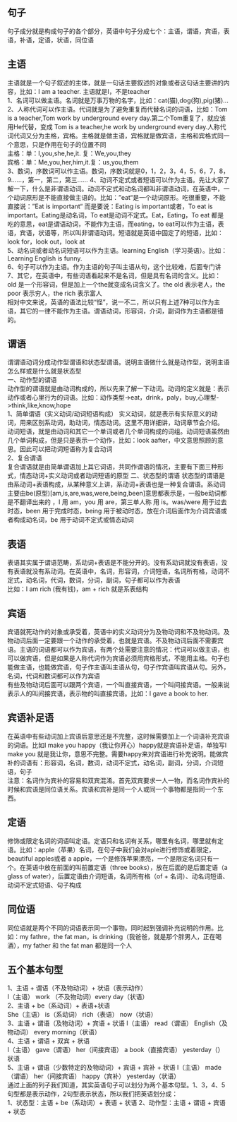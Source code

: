 ## 句子
句子成分就是构成句子的各个部分，英语中句子分成七个：主语，谓语，宾语，表语，补语，定语，状语，同位语
## 主语
主语就是一个句子叙述的主体，就是一句话主要叙述的对象或者这句话主要讲的内容，比如：I am a teacher. 主语就是I，不是teacher  
1、名词可以做主语。名词就是万事万物的名字，比如：cat(猫),dog(狗),pig(猪)...  
2、人称代词可以作主语。代词就是为了避免重复而代替名词的词语，比如：Tom is a teacher,Tom work by underground every day.第二个Tom重复了，就应该用He代替，变成 Tom is a teacher,he work by underground every  day.人称代词代词又分为主格，宾格。主格就是做主语，宾格就是做宾语，主格和宾格式同一个意思，只是作用在句子的位置不同  
主格：单：I,you,she,he,it. 复：We,you,they  
宾格：单：Me,you,her,him,it.复：us,you,them  
3、数词，序数词可以作主语。数词，序数词就是0，1，2，3，4，5，6，7，8，9……，第一，第二，第三……
4、动词不定式或者短语可以作为主语。先让大家了解一下，什么是非谓语动词。动词不定式和动名词都叫非谓语动词，在英语中，一个动词原形是不能直接做主语的。比如：”eat“是一个动词原形。吃很重要，不能直接说：”Eat is important“ 而是要说：Eating is important或者，To eat is important。Eating是动名词，To eat是动词不定式。Eat，Eating，To eat 都是吃的意思，eat是谓语动词，不能作为主语，而eating，to eat可以作为主语，表语，宾语，状语等，所以叫非谓语动词。短语就是英语中固定了的短语，比如：look for，look out，look at  
5、动名词或者动名词短语可以作为主语。learning English（学习英语）。比如：Learning English is funny.  
6、句子可以作为主语。作为主语的句子叫主语从句，这个比较难，后面专门讲  
7、其它，在英语中，有些词语看起来不是名词，但是具有名词的含义。比如：old 是一个形容词，但是加上一个the就变成名词含义了。the old 表示老人，the poor 表示穷人，the rich 表示富人  
相对中文来说，英语的语法比较“怪”，说一不二，所以只有上述7种可以作为主语，其它的一律不能作为主语。谓语动词，形容词，介词，副词作为主语都是错的。
## 谓语
谓谓语动词分成动作型谓语和状态型谓语。说明主语做什么就是动作型，说明主语怎么样或是什么就是状态型  
一、动作型的谓语  
动作型的谓语就是由动词构成的，所以先来了解一下动词。动词的定义就是：表示动作或者心里行为的词语。比如：动作类型->eat，drink，paly，buy,心理型->think,like,know,hope  
1、简单谓语（实义动词/动词短语构成）
实义动词，就是表示有实际意义的动词，用来区别系动词，助动词，情态动词。这里不用详细讲，动词章节会介绍。
动词短语，就是由动词和其它一个单词或者几个单词构成的词组。动词短语虽然由几个单词构成，但是只是表示一个动作，比如：look aafter，中文意思照顾的意思。因此可以把动词短语称为复合动词  
2、复合谓语  
复合谓语就是由简单谓语加上其它词语，共同作谓语的情况，主要有下面三种形式，情态动词+实义动词或者动词短语的原型
二、状态型的谓语
状态型的谓语是由系动词+表语构成，从某种意义上讲，系动词+表语也是一种复合谓语。系动词主要由be(原型)[am,is,are,was,were,being,been]意思都表示是，一般be动词都是不翻译出来的 ，I 用 am，you 用 are，第三单人称 用 is。was/were 用于过去时态，been 用于完成时态，being 用于被动时态，放在介词后面作为介词宾语或者构成动名词，be 用于动词不定式或情态动词  
## 表语
表语其实属于谓语范畴，系动词+表语是不能分开的。没有系动词就没有表语，没有表语就没有系动词。在英语中，名词，形容词，介词短语，名词所有格，动词不定式，动名词，代词，数词，分词，副词，句子都可以作为表语  
比如：I am rich (我有钱)，am + rich 就是系表结构
## 宾语
宾语就死动作的对象或承受着，英语中的实义动词分为及物动词和不及物动词。及物动词后面一定要跟一个动作的承受着，也就是宾语。不及物动词后面不需要宾语。主语的词语都可以作为宾语，有两个处需要注意的情况：代词可以做主语，也可以做宾语，但是如果是人称代词作为宾语必须用宾格形式，不能用主格。句子也能做主语，也能做宾语，句子作主语叫主语从句，句子作宾语叫宾语从句。另外，名词，代词和数词都可以作为宾语  
有些及物动词后面可以跟两个宾语，一个叫直接宾语，一个叫间接宾语。一般来说表示人的叫间接宾语，表示物的叫直接宾语。比如：I gave a book to her.
## 宾语补足语
在英语中有些动词加上宾语后意思还是不完整，这时候需要加上一个词语补充宾语的词语。比如I make you happy（我让你开心）happy就是宾语补足语，单独写I make you 就是我让你，意思不完整。需要happy来对宾语进行补充说明。能做宾补的词语有：形容词，名词，数词，动词不定式，动名词，副词，分词，介词短语，句子  
注意：名词作为宾补的容易和双宾混淆。首先双宾要求一人一物，而名词作宾补的时候和宾语是同位语关系。宾语和宾补是同一个人或同一个事物都是指同一个东西。
## 定语
修饰或限定名词的词语叫定语。定语只和名词有关系，哪里有名词，哪里就有定语。比如：apple（苹果）名词，在句子中我们会对aple进行修饰或着限定，beautiful apples或者 a apple，一个是修饰苹果漂亮，一个是限定名词只有一个。在英语中放在前面的叫前置定语（three books），放在后面的是后置定语（a glass of water），后置定语由介词短语，名词所有格（of + 名词）、动名词短语、动词不定式短语、句子构成
## 同位语
同位语就是两个不同的词语表示同一个事物。同时起到强调补充说明的作用。比如：my fathre，the fat man，is drinking（我爸爸，就是那个胖男人，正在喝酒），my father 和 the fat man 都是同一个人  
## 五个基本句型
1、主语 + 谓语（不及物动词）+ 状语（表示动作）  
I（主语） work （不及物动词）every day（状语）  
2、主语 + be（系动词）+ 表语+状语  
She（主语） is（系动词） rich（表语） now（状语）  
3、主语 + 谓语（及物动词）+ 宾语 + 状语
I（主语） read（谓语） English（及物动词） every morning（状语）  
4、主语 + 谓语 + 双宾 + 状语  
I（主语） gave（谓语） her（间接宾语） a book（直接宾语） yesterday（）状语  
5、主语 + 谓语（少数特定的及物动词）+ 宾语 + 宾补 + 状语
I（主语） made（谓语） her（间接宾语） happy（宾补） yesterday（状语）  
通过上面的列子我们知道，其实英语句子可以划分为两个基本句型。1、3，4、5句型都是表示动作，2句型表示状态，所以我们把英语划分成：  
1、状态型：主语 + be（系动词）+ 表语 + 状语
2、动作型：主语 + 谓语 + 宾语 + 状态
